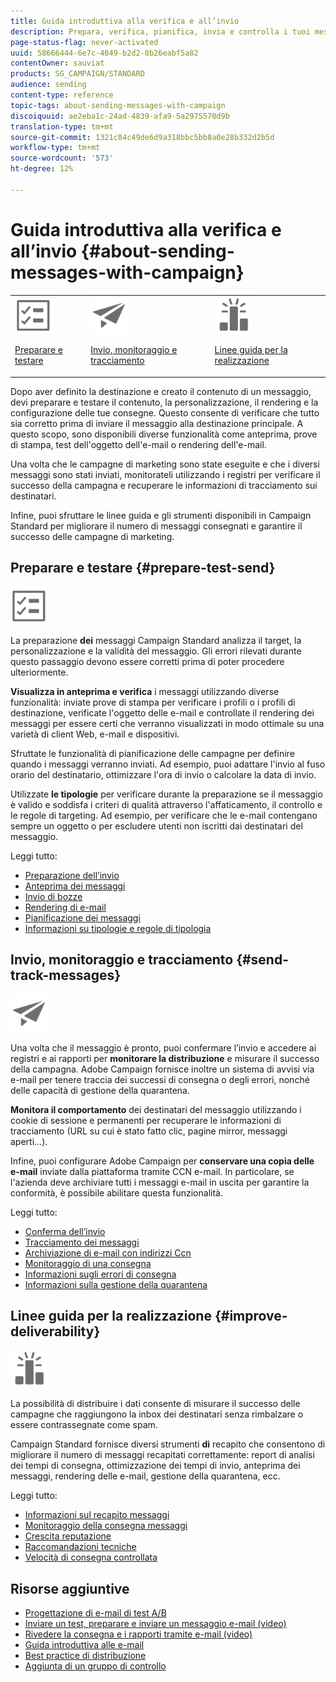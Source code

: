 ```yaml
---
title: Guida introduttiva alla verifica e all’invio
description: Prepara, verifica, pianifica, invia e controlla i tuoi messaggi.
page-status-flag: never-activated
uuid: 58666444-6e7c-4049-b2d2-8b26eabf5a82
contentOwner: sauviat
products: SG_CAMPAIGN/STANDARD
audience: sending
content-type: reference
topic-tags: about-sending-messages-with-campaign
discoiquuid: ae2eba1c-24ad-4839-afa9-5a2975570d9b
translation-type: tm+mt
source-git-commit: 1321c84c49de6d9a318bbc5bb8a0e28b332d2b5d
workflow-type: tm+mt
source-wordcount: '573'
ht-degree: 12%

---
```



# Guida introduttiva alla verifica e all’invio {#about-sending-messages-with-campaign}

<table>
<tr>
<td><img src="assets/do-not-localize/icon_prepare.svg" width="60px"><p><a href="#prepare-test-send">Preparare e testare</a></p></td>
<td><img src="assets/do-not-localize/icon_send.svg" width="60px"><p><a href="#send-track-messages">Invio, monitoraggio e tracciamento</a></p></td>
<td><img src="assets/do-not-localize/icon_deliverability.svg" width="60px"><p><a href="#improve-deliverability">Linee guida per la realizzazione</a></p></td></tr>
</table>

Dopo aver definito la destinazione e creato il contenuto di un messaggio, devi preparare e testare il contenuto, la personalizzazione, il rendering e la configurazione delle tue consegne. Questo consente di verificare che tutto sia corretto prima di inviare il messaggio alla destinazione principale. A questo scopo, sono disponibili diverse funzionalità come anteprima, prove di stampa, test dell&#39;oggetto dell&#39;e-mail o rendering dell&#39;e-mail.

Una volta che le campagne di marketing sono state eseguite e che i diversi messaggi sono stati inviati, monitorateli utilizzando i registri per verificare il successo della campagna e recuperare le informazioni di tracciamento sui destinatari.

Infine, puoi sfruttare le linee guida e gli strumenti disponibili in Campaign Standard per migliorare il numero di messaggi consegnati e garantire il successo delle campagne di marketing.

## Preparare e testare {#prepare-test-send}

<img src="assets/do-not-localize/icon_prepare.svg" width="60px">

La preparazione **dei** messaggi Campaign Standard analizza il target, la personalizzazione e la validità del messaggio. Gli errori rilevati durante questo passaggio devono essere corretti prima di poter procedere ulteriormente.

**Visualizza in anteprima e verifica** i messaggi utilizzando diverse funzionalità: inviate prove di stampa per verificare i profili o i profili di destinazione, verificate l&#39;oggetto delle e-mail e controllate il rendering dei messaggi per essere certi che verranno visualizzati in modo ottimale su una varietà di client Web, e-mail e dispositivi.

Sfruttate le funzionalità di pianificazione delle campagne per definire quando i messaggi verranno inviati. Ad esempio, puoi adattare l&#39;invio al fuso orario del destinatario, ottimizzare l&#39;ora di invio o calcolare la data di invio.

Utilizzate **le tipologie** per verificare durante la preparazione se il messaggio è valido e soddisfa i criteri di qualità attraverso l&#39;affaticamento, il controllo e le regole di targeting. Ad esempio, per verificare che le e-mail contengano sempre un oggetto o per escludere utenti non iscritti dai destinatari del messaggio.

Leggi tutto:

* [Preparazione dell’invio](../../sending/using/preparing-the-send.md)
* [Anteprima dei messaggi](../../sending/using/previewing-messages.md)
* [Invio di bozze](../../sending/using/sending-proofs.md)
* [Rendering di e-mail](../../sending/using/email-rendering.md)
* [Pianificazione dei messaggi](../../sending/using/about-scheduling-messages.md)
* [Informazioni su tipologie e regole di tipologia](../../sending/using/about-typology-rules.md)

## Invio, monitoraggio e tracciamento {#send-track-messages}

<img src="assets/do-not-localize/icon_send.svg"  width="60px">

Una volta che il messaggio è pronto, puoi confermare l’invio e accedere ai registri e ai rapporti per **monitorare la distribuzione** e misurare il successo della campagna.  Adobe Campaign fornisce inoltre un sistema di avvisi via e-mail per tenere traccia dei successi di consegna o degli errori, nonché delle capacità di gestione della quarantena.

**Monitora il comportamento** dei destinatari del messaggio utilizzando i cookie di sessione e permanenti per recuperare le informazioni di tracciamento (URL su cui è stato fatto clic, pagine mirror, messaggi aperti...).

Infine, puoi configurare  Adobe Campaign per **conservare una copia delle e-mail** inviate dalla piattaforma tramite CCN e-mail. In particolare, se l&#39;azienda deve archiviare tutti i messaggi e-mail in uscita per garantire la conformità, è possibile abilitare questa funzionalità.

Leggi tutto:

* [Conferma dell’invio](../../sending/using/confirming-the-send.md)
* [Tracciamento dei messaggi](../../sending/using/tracking-messages.md)
* [Archiviazione di e-mail con indirizzi Ccn](../../sending/using/archiving.md)
* [Monitoraggio di una consegna](../../sending/using/monitoring-a-delivery.md)
* [Informazioni sugli errori di consegna](../../sending/using/understanding-delivery-failures.md)
* [Informazioni sulla gestione della quarantena](../../sending/using/understanding-quarantine-management.md)

## Linee guida per la realizzazione {#improve-deliverability}

<img src="assets/do-not-localize/icon_deliverability.svg"  width="60px">

La possibilità di distribuire i dati consente di misurare il successo delle campagne che raggiungono la inbox dei destinatari senza rimbalzare o essere contrassegnate come spam.

Campaign Standard fornisce diversi strumenti **di** recapito che consentono di migliorare il numero di messaggi recapitati correttamente: report di analisi dei tempi di consegna, ottimizzazione dei tempi di invio, anteprima dei messaggi, rendering delle e-mail, gestione della quarantena, ecc.

Leggi tutto:

* [Informazioni sul recapito messaggi](../../sending/using/about-deliverability.md)
* [Monitoraggio della consegna messaggi](../../sending/using/monitor-deliverability.md)
* [Crescita reputazione](../../sending/using/improving-reputation.md)
* [Raccomandazioni tecniche](../../sending/using/technical-recommendations.md)
* [Velocità di consegna controllata](../../reporting/using/delivery-throughput.md)

## Risorse aggiuntive

* [Progettazione di e-mail di test A/B](../../channels/using/designing-an-a-b-test-email.md)
* [Inviare un test, preparare e inviare un messaggio e-mail (video)](https://docs.adobe.com/content/help/en/campaign-standard-learn/tutorials/communication-channels/email/sending-test-preparing-sending-email.html)
* [Rivedere la consegna e i rapporti tramite e-mail (video)](https://docs.adobe.com/content/help/en/campaign-standard-learn/tutorials/communication-channels/email/reviewing-personalized-email-delivery-and-reports.html)
* [Guida introduttiva alle e-mail](https://helpx.adobe.com/it/campaign/kb/acs-get-started-with-emails.html)
* [Best practice di distribuzione](../../sending/using/delivery-best-practices.md)
* [Aggiunta di un gruppo di controllo](../../sending/using/control-group.md)
